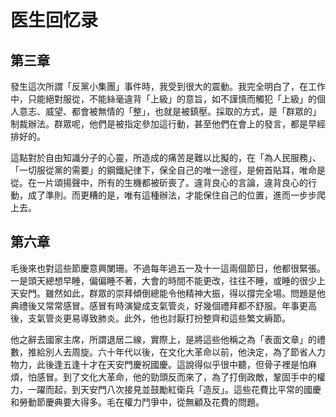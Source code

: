# 医生回忆录

## 第三章

發生這次所謂「反黨小集團」事件時，我受到很大的震動。我完全明白了，在工作中，只能絕對服從，不能絲毫違背「上級」的意旨，如不謹慎而觸犯「上級」的個人意志、威望、都會被無情的「整」，也就是被鎮壓。採取的方式，是「群眾的」制裁辦法。群眾呢，他們是被指定參加這行動，甚至他們在會上的發言，都是早經排好的。

這點對於自由知識分子的心靈，所造成的痛苦是難以比擬的，在「為人民服務」、「一切服從黨的需要」的鋼鐵紀律下，保全自己的唯一途徑，是俯首貼耳，唯命是從。在一片頌揚聲中，所有的生機都被斫喪了。違背良心的言論，違背良心的行動，成了準則。而更糟的是，唯有這種辦法，才能保住自己的位置，進而一步步爬上去。

## 第六章

毛後來也對這些節慶意興闌珊。不過每年過五一及十一這兩個節日，他都很緊張。一是頭天總想早睡，偏偏睡不著，大會的時間不能更改，往往不睡，或睡的很少上天安門。雖然如此，群眾的崇拜傾倒總能令他精神大振，得以撐完全場。問題是他典禮後又常常感冒。感冒有時演變成支氣管炎，好幾個禮拜都不舒服。年事更高後，支氣管炎更易導致肺炎。此外，他也討厭打扮整齊和這些繁文縟節。

他之辭去國家主席，所謂退居二線，實際上，是將這些他稱之為「表面文章」的禮數，推給別人去周旋。六十年代以後，在文化大革命以前，他決定，為了節省人力物力，此後逢五逢十才在天安門慶祝國慶。這說得似乎很中聽，但骨子裡是怕麻煩，怕感冒。到了文化大革命，他的勁頭反而來了，為了打倒政敵，鞏固手中的權力，一躍而起，到天安門八次接見並鼓勵紅衛兵「造反」。這些花費比平常的國慶和勞動節慶典要大得多。毛在權力鬥爭中，從無顧及花費的問題。